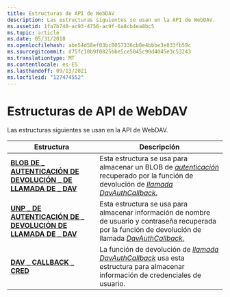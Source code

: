 ```yaml
---
title: Estructuras de API de WebDAV
description: Las estructuras siguientes se usan en la API de WebDAV.
ms.assetid: 1fa7b740-ac93-4756-ac9f-6a8cb4ea8bc5
ms.topic: article
ms.date: 05/31/2018
ms.openlocfilehash: abe54d58ef03bc8057336cb0e4bbbe3e833fb59c
ms.sourcegitcommit: d75fc10b9f0825bbe5ce5045c90d4045e3c53243
ms.translationtype: MT
ms.contentlocale: es-ES
ms.lasthandoff: 09/13/2021
ms.locfileid: "127474552"
---
```

# <a name="webdav-api-structures"></a>Estructuras de API de WebDAV

Las estructuras siguientes se usan en la API de WebDAV.



| Estructura                                                   | Descripción                                                                                                                                                                                         |
|-------------------------------------------------------------|-----------------------------------------------------------------------------------------------------------------------------------------------------------------------------------------------------|
| [**BLOB DE \_ AUTENTICACIÓN DE DEVOLUCIÓN \_ DE LLAMADA DE \_ DAV**](/windows/desktop/api/Davclnt/ns-davclnt-dav_callback_auth_blob) | Esta estructura se usa para almacenar un BLOB de [*autenticación*](/windows/desktop/SecGloss/b-gly) recuperado por la función de devolución de [*llamada DavAuthCallback.*](/windows/desktop/api/Davclnt/nc-davclnt-pfndavauthcallback) |
| [**UNP \_ DE AUTENTICACIÓN DE \_ DEVOLUCIÓN DE LLAMADA DE \_ DAV**](/windows/desktop/api/Davclnt/ns-davclnt-dav_callback_auth_unp)   | Esta estructura se usa para almacenar información de nombre de usuario y contraseña recuperada por la función de devolución de llamada [*DavAuthCallback.*](/windows/desktop/api/Davclnt/nc-davclnt-pfndavauthcallback)                                               |
| [**DAV \_ CALLBACK \_ CRED**](/windows/desktop/api/Davclnt/ns-davclnt-dav_callback_cred)            | La función de devolución de [*llamada DavAuthCallback*](/windows/desktop/api/Davclnt/nc-davclnt-pfndavauthcallback) usa esta estructura para almacenar información de credenciales de usuario.                                                                               |



 

 

 